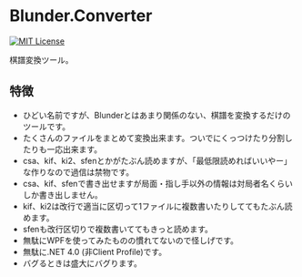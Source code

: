 Blunder.Converter
=================
[![MIT License](http://img.shields.io/badge/license-MIT-blue.svg?style=flat)](LICENSE)

棋譜変換ツール。

特徴
------
- ひどい名前ですが、Blunderとはあまり関係のない、棋譜を変換するだけのツールです。
- たくさんのファイルをまとめて変換出来ます。ついでにくっつけたり分割したりも一応出来ます。
- csa、kif、ki2、sfenとかがたぶん読めますが、「最低限読めればいいやー」な作りなので過信は禁物です。
- csa、kif、sfenで書き出せますが局面・指し手以外の情報は対局者名くらいしか書き出しません。
- kif、ki2は改行で適当に区切って1ファイルに複数書いたりしててもたぶん読めます。
- sfenも改行区切りで複数書いててもきっと読めます。
- 無駄にWPFを使ってみたものの慣れてないので怪しげです。
- 無駄に.NET 4.0 (非Client Profile)です。
- バグるときは盛大にバグります。


